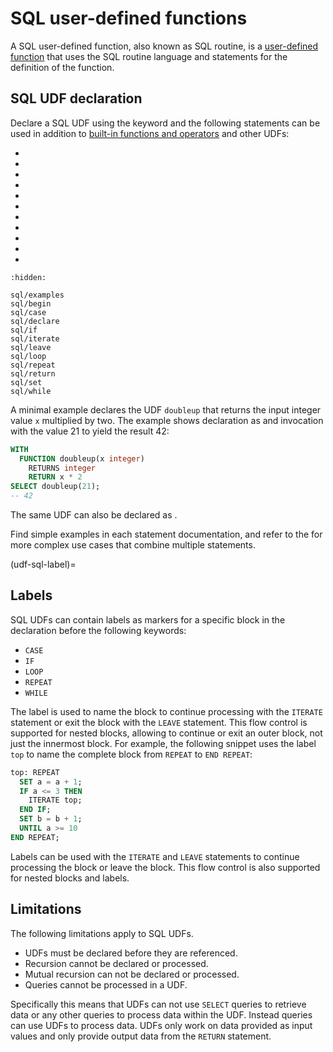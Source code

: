 # SQL user-defined functions

A SQL user-defined function, also known as SQL routine, is a [user-defined
function](/udf) that uses the SQL routine language and statements for the
definition of the function.

## SQL UDF declaration

Declare a SQL UDF using the [](/udf/function) keyword and the following
statements can be used in addition to [built-in functions and
operators](/functions) and other UDFs:

* [](/udf/sql/begin)
* [](/udf/sql/case)
* [](/udf/sql/declare)
* [](/udf/sql/if)
* [](/udf/sql/iterate)
* [](/udf/sql/leave)
* [](/udf/sql/loop)
* [](/udf/sql/repeat)
* [](/udf/sql/return)
* [](/udf/sql/set)
* [](/udf/sql/while)

```{toctree}
:hidden:

sql/examples
sql/begin
sql/case
sql/declare
sql/if
sql/iterate
sql/leave
sql/loop
sql/repeat
sql/return
sql/set
sql/while
```

A minimal example declares the UDF `doubleup` that returns the input integer
value `x` multiplied by two. The example shows declaration as [](udf-inline) and
invocation with the value 21 to yield the result 42:

```sql
WITH
  FUNCTION doubleup(x integer)
    RETURNS integer
    RETURN x * 2
SELECT doubleup(21);
-- 42
```

The same UDF can also be declared as [](udf-catalog).

Find simple examples in each statement documentation, and refer to the
[](/udf/sql/examples) for more complex use cases that combine multiple
statements.

(udf-sql-label)=
## Labels

SQL UDFs can contain labels as markers for a specific block in the declaration
before the following keywords:

* `CASE`
* `IF`
* `LOOP`
* `REPEAT`
* `WHILE`

The label is used to name the block to continue processing with the `ITERATE`
statement or exit the block with the `LEAVE` statement. This flow control is
supported for nested blocks, allowing to continue or exit an outer block, not
just the innermost block. For example, the following snippet uses the label
`top` to name the complete block from `REPEAT` to `END REPEAT`:

```sql
top: REPEAT
  SET a = a + 1;
  IF a <= 3 THEN
    ITERATE top;
  END IF;
  SET b = b + 1;
  UNTIL a >= 10
END REPEAT;
```

Labels can be used with the `ITERATE` and `LEAVE` statements to continue
processing the block or leave the block. This flow control is also supported for
nested blocks and labels.

## Limitations

The following limitations apply to SQL UDFs.

* UDFs must be declared before they are referenced.
* Recursion cannot be declared or processed.
* Mutual recursion can not be declared or processed.
* Queries cannot be processed in a UDF.

Specifically this means that UDFs can not use `SELECT` queries to retrieve
data or any other queries to process data within the UDF. Instead queries can
use UDFs to process data. UDFs only work on data provided as input values and
only provide output data from the `RETURN` statement.
